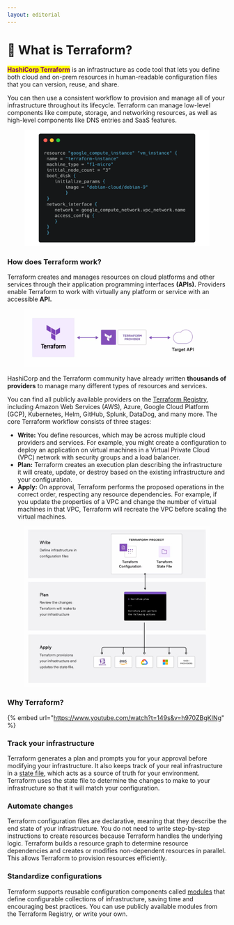 ```yaml
---
layout: editorial
---
```


# 🦠 What is Terraform?

<mark style="color:purple;">**HashiCorp Terraform**</mark> is an infrastructure as code tool that lets you define both cloud and on-prem resources in human-readable configuration files that you can version, reuse, and share.

You can then use a consistent workflow to provision and manage all of your infrastructure throughout its lifecycle. Terraform can manage low-level components like compute, storage, and networking resources, as well as high-level components like DNS entries and SaaS features.

<figure><img src=".gitbook/assets/image (8) (1).png" alt=""><figcaption></figcaption></figure>

### How does Terraform work? <a href="#how-does-terraform-work" id="how-does-terraform-work"></a>

Terraform creates and manages resources on cloud platforms and other services through their application programming interfaces **(APIs).** Providers enable Terraform to work with virtually any platform or service with an accessible **API.**

<figure><img src=".gitbook/assets/image (6) (1).png" alt=""><figcaption></figcaption></figure>

HashiCorp and the Terraform community have already written **thousands of providers** to manage many different types of resources and services.&#x20;

You can find all publicly available providers on the [Terraform Registry](https://registry.terraform.io/), including Amazon Web Services (AWS), Azure, Google Cloud Platform (GCP), Kubernetes, Helm, GitHub, Splunk, DataDog, and many more. The core Terraform workflow consists of three stages:

* **Write:** You define resources, which may be across multiple cloud providers and services. For example, you might create a configuration to deploy an application on virtual machines in a Virtual Private Cloud (VPC) network with security groups and a load balancer.
* **Plan:** Terraform creates an execution plan describing the infrastructure it will create, update, or destroy based on the existing infrastructure and your configuration.
* **Apply:** On approval, Terraform performs the proposed operations in the correct order, respecting any resource dependencies. For example, if you update the properties of a VPC and change the number of virtual machines in that VPC, Terraform will recreate the VPC before scaling the virtual machines.

<figure><img src=".gitbook/assets/image (1) (2).png" alt=""><figcaption></figcaption></figure>

### Why Terraform? <a href="#why-terraform" id="why-terraform"></a>

{% embed url="https://www.youtube.com/watch?t=149s&v=h970ZBgKINg" %}

### Track your infrastructure <a href="#track-your-infrastructure" id="track-your-infrastructure"></a>

Terraform generates a plan and prompts you for your approval before modifying your infrastructure. It also keeps track of your real infrastructure in a [state file](https://developer.hashicorp.com/terraform/language/state), which acts as a source of truth for your environment. Terraform uses the state file to determine the changes to make to your infrastructure so that it will match your configuration.

### Automate changes <a href="#automate-changes" id="automate-changes"></a>

Terraform configuration files are declarative, meaning that they describe the end state of your infrastructure. You do not need to write step-by-step instructions to create resources because Terraform handles the underlying logic. Terraform builds a resource graph to determine resource dependencies and creates or modifies non-dependent resources in parallel. This allows Terraform to provision resources efficiently.

### Standardize configurations <a href="#standardize-configurations" id="standardize-configurations"></a>

Terraform supports reusable configuration components called [modules](https://developer.hashicorp.com/terraform/language/modules) that define configurable collections of infrastructure, saving time and encouraging best practices. You can use publicly available modules from the Terraform Registry, or write your own.
